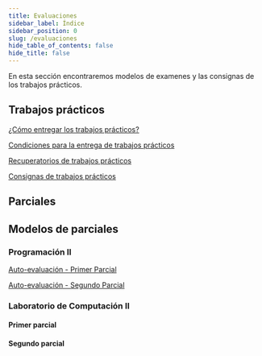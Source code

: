 ```yaml
---
title: Evaluaciones
sidebar_label: Índice
sidebar_position: 0
slug: /evaluaciones
hide_table_of_contents: false
hide_title: false
---
```


En esta sección encontraremos modelos de examenes y las consignas de los trabajos prácticos.

## Trabajos prácticos
[¿Cómo entregar los trabajos prácticos?](./trabajos-practicos/entrega.md)

[Condiciones para la entrega de trabajos prácticos](./trabajos-practicos/condiciones.md)

[Recuperatorios de trabajos prácticos](./trabajos-practicos/recuperatorios.md)

[Consignas de trabajos prácticos](https://classroom.google.com/u/0/w/NTQ1MTg2NjM5NDBa/tc/NTQ1MTg2NjM5NTNa)

## Parciales
[//]: # "[2do D - Primer parcial](./parciales/2d-primer-parcial.md)"

## Modelos de parciales 
### Programación II
[Auto-evaluación - Primer Parcial](https://forms.gle/jCiLjXg2XeBHVvuA8)

[Auto-evaluación - Segundo Parcial](https://forms.gle/PjnhiLJ6rwoAUUYR9)
### Laboratorio de Computación II
#### Primer parcial

#### Segundo parcial


